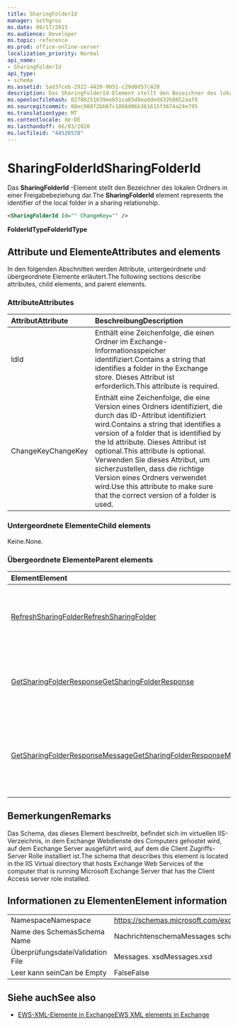```yaml
---
title: SharingFolderId
manager: sethgros
ms.date: 09/17/2015
ms.audience: Developer
ms.topic: reference
ms.prod: office-online-server
localization_priority: Normal
api_name:
- SharingFolderId
api_type:
- schema
ms.assetid: 5ad37ceb-2922-4420-9051-c29d0d57c420
description: Das SharingFolderId-Element stellt den Bezeichner des lokalen Ordners in einer Freigabebeziehung dar.
ms.openlocfilehash: 02780251639ee651ca65d8eadded43260852aaf8
ms.sourcegitcommit: 88ec988f2bb67c1866d06b361615f3674a24e795
ms.translationtype: MT
ms.contentlocale: de-DE
ms.lasthandoff: 06/03/2020
ms.locfileid: "44526578"
---
```

# <a name="sharingfolderid"></a><span data-ttu-id="6d2f5-103">SharingFolderId</span><span class="sxs-lookup"><span data-stu-id="6d2f5-103">SharingFolderId</span></span>

<span data-ttu-id="6d2f5-104">Das **SharingFolderId** -Element stellt den Bezeichner des lokalen Ordners in einer Freigabebeziehung dar.</span><span class="sxs-lookup"><span data-stu-id="6d2f5-104">The **SharingFolderId** element represents the identifier of the local folder in a sharing relationship.</span></span> 
  
```xml
<SharingFolderId Id="" ChangeKey="" />
```

 <span data-ttu-id="6d2f5-105">**FolderIdType**</span><span class="sxs-lookup"><span data-stu-id="6d2f5-105">**FolderIdType**</span></span>
## <a name="attributes-and-elements"></a><span data-ttu-id="6d2f5-106">Attribute und Elemente</span><span class="sxs-lookup"><span data-stu-id="6d2f5-106">Attributes and elements</span></span>

<span data-ttu-id="6d2f5-107">In den folgenden Abschnitten werden Attribute, untergeordnete und übergeordnete Elemente erläutert.</span><span class="sxs-lookup"><span data-stu-id="6d2f5-107">The following sections describe attributes, child elements, and parent elements.</span></span>
  
### <a name="attributes"></a><span data-ttu-id="6d2f5-108">Attribute</span><span class="sxs-lookup"><span data-stu-id="6d2f5-108">Attributes</span></span>

|<span data-ttu-id="6d2f5-109">**Attribut**</span><span class="sxs-lookup"><span data-stu-id="6d2f5-109">**Attribute**</span></span>|<span data-ttu-id="6d2f5-110">**Beschreibung**</span><span class="sxs-lookup"><span data-stu-id="6d2f5-110">**Description**</span></span>|
|:-----|:-----|
|<span data-ttu-id="6d2f5-111">Id</span><span class="sxs-lookup"><span data-stu-id="6d2f5-111">Id</span></span>  <br/> |<span data-ttu-id="6d2f5-112">Enthält eine Zeichenfolge, die einen Ordner im Exchange-Informationsspeicher identifiziert.</span><span class="sxs-lookup"><span data-stu-id="6d2f5-112">Contains a string that identifies a folder in the Exchange store.</span></span> <span data-ttu-id="6d2f5-113">Dieses Attribut ist erforderlich.</span><span class="sxs-lookup"><span data-stu-id="6d2f5-113">This attribute is required.</span></span>  <br/> |
|<span data-ttu-id="6d2f5-114">ChangeKey</span><span class="sxs-lookup"><span data-stu-id="6d2f5-114">ChangeKey</span></span>  <br/> |<span data-ttu-id="6d2f5-115">Enthält eine Zeichenfolge, die eine Version eines Ordners identifiziert, die durch das ID-Attribut identifiziert wird.</span><span class="sxs-lookup"><span data-stu-id="6d2f5-115">Contains a string that identifies a version of a folder that is identified by the Id attribute.</span></span> <span data-ttu-id="6d2f5-116">Dieses Attribut ist optional.</span><span class="sxs-lookup"><span data-stu-id="6d2f5-116">This attribute is optional.</span></span> <span data-ttu-id="6d2f5-117">Verwenden Sie dieses Attribut, um sicherzustellen, dass die richtige Version eines Ordners verwendet wird.</span><span class="sxs-lookup"><span data-stu-id="6d2f5-117">Use this attribute to make sure that the correct version of a folder is used.</span></span>  <br/> |
   
### <a name="child-elements"></a><span data-ttu-id="6d2f5-118">Untergeordnete Elemente</span><span class="sxs-lookup"><span data-stu-id="6d2f5-118">Child elements</span></span>

<span data-ttu-id="6d2f5-119">Keine.</span><span class="sxs-lookup"><span data-stu-id="6d2f5-119">None.</span></span>
  
### <a name="parent-elements"></a><span data-ttu-id="6d2f5-120">Übergeordnete Elemente</span><span class="sxs-lookup"><span data-stu-id="6d2f5-120">Parent elements</span></span>

|<span data-ttu-id="6d2f5-121">**Element**</span><span class="sxs-lookup"><span data-stu-id="6d2f5-121">**Element**</span></span>|<span data-ttu-id="6d2f5-122">**Beschreibung**</span><span class="sxs-lookup"><span data-stu-id="6d2f5-122">**Description**</span></span>|
|:-----|:-----|
|[<span data-ttu-id="6d2f5-123">RefreshSharingFolder</span><span class="sxs-lookup"><span data-stu-id="6d2f5-123">RefreshSharingFolder</span></span>](refreshsharingfolder.md) <br/> |<span data-ttu-id="6d2f5-124">Definiert eine Anforderung zum Aktualisieren des angegebenen lokalen Ordners.</span><span class="sxs-lookup"><span data-stu-id="6d2f5-124">Defines a request to refresh the specified local folder.</span></span>  <br/> |
|[<span data-ttu-id="6d2f5-125">GetSharingFolderResponse</span><span class="sxs-lookup"><span data-stu-id="6d2f5-125">GetSharingFolderResponse</span></span>](getsharingfolderresponse.md) <br/> |<span data-ttu-id="6d2f5-126">Definiert eine Antwort auf eine [GetSharingFolder-Vorgangs](getsharingfolder-operation.md) Anforderung.</span><span class="sxs-lookup"><span data-stu-id="6d2f5-126">Defines a response to a [GetSharingFolder operation](getsharingfolder-operation.md) request.</span></span>  <br/> |
|[<span data-ttu-id="6d2f5-127">GetSharingFolderResponseMessage</span><span class="sxs-lookup"><span data-stu-id="6d2f5-127">GetSharingFolderResponseMessage</span></span>](getsharingfolderresponsemessage.md) <br/> |<span data-ttu-id="6d2f5-128">Enthält den Status und das Ergebnis einer einzelnen [GetSharingFolder-Vorgangs](getsharingfolder-operation.md) Anforderung.</span><span class="sxs-lookup"><span data-stu-id="6d2f5-128">Contains the status and result of a single [GetSharingFolder operation](getsharingfolder-operation.md) request.</span></span>  <br/> |
   
## <a name="remarks"></a><span data-ttu-id="6d2f5-129">Bemerkungen</span><span class="sxs-lookup"><span data-stu-id="6d2f5-129">Remarks</span></span>

<span data-ttu-id="6d2f5-130">Das Schema, das dieses Element beschreibt, befindet sich im virtuellen IIS-Verzeichnis, in dem Exchange Webdienste des Computers gehostet wird, auf dem Exchange Server ausgeführt wird, auf dem die Client Zugriffs-Server Rolle installiert ist.</span><span class="sxs-lookup"><span data-stu-id="6d2f5-130">The schema that describes this element is located in the IIS Virtual directory that hosts Exchange Web Services of the computer that is running Microsoft Exchange Server that has the Client Access server role installed.</span></span>
  
## <a name="element-information"></a><span data-ttu-id="6d2f5-131">Informationen zu Elementen</span><span class="sxs-lookup"><span data-stu-id="6d2f5-131">Element information</span></span>

|||
|:-----|:-----|
|<span data-ttu-id="6d2f5-132">Namespace</span><span class="sxs-lookup"><span data-stu-id="6d2f5-132">Namespace</span></span>  <br/> |https://schemas.microsoft.com/exchange/services/2006/messages  <br/> |
|<span data-ttu-id="6d2f5-133">Name des Schemas</span><span class="sxs-lookup"><span data-stu-id="6d2f5-133">Schema Name</span></span>  <br/> |<span data-ttu-id="6d2f5-134">Nachrichtenschema</span><span class="sxs-lookup"><span data-stu-id="6d2f5-134">Messages schema</span></span>  <br/> |
|<span data-ttu-id="6d2f5-135">Überprüfungsdatei</span><span class="sxs-lookup"><span data-stu-id="6d2f5-135">Validation File</span></span>  <br/> |<span data-ttu-id="6d2f5-136">Messages. xsd</span><span class="sxs-lookup"><span data-stu-id="6d2f5-136">Messages.xsd</span></span>  <br/> |
|<span data-ttu-id="6d2f5-137">Leer kann sein</span><span class="sxs-lookup"><span data-stu-id="6d2f5-137">Can be Empty</span></span>  <br/> |<span data-ttu-id="6d2f5-138">False</span><span class="sxs-lookup"><span data-stu-id="6d2f5-138">False</span></span>  <br/> |
   
## <a name="see-also"></a><span data-ttu-id="6d2f5-139">Siehe auch</span><span class="sxs-lookup"><span data-stu-id="6d2f5-139">See also</span></span>



- [<span data-ttu-id="6d2f5-140">EWS-XML-Elemente in Exchange</span><span class="sxs-lookup"><span data-stu-id="6d2f5-140">EWS XML elements in Exchange</span></span>](ews-xml-elements-in-exchange.md)

